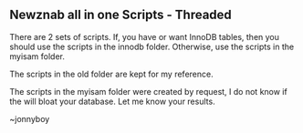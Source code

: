 ## Newznab all in one Scripts - Threaded

There are 2 sets of scripts. If, you have or want InnoDB tables, then you should use the scripts in the innodb folder. Otherwise, use the scripts in the myisam folder.

The scripts in the old folder are kept for my reference.

The scripts in the myisam folder were created by request, I do not know if the will bloat your database. Let me know your results.

~jonnyboy
